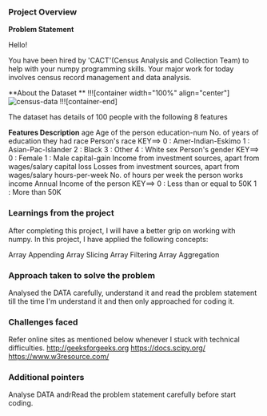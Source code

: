 ### Project Overview

 **Problem Statement**

Hello!

You have been hired by 'CACT'(Census Analysis and Collection Team) to help with your numpy programming skills. Your major work for today involves census record management and data analysis.

**About the Dataset
**
!!![container width="100%" align="center"]
![census-data](undefined/account/b16/6a1f0c95-2915-474c-917f-dc711cc8d89b/b78/38bc9bb8-ed21-4e68-a9a5-bc71e7789e7e/file.PNG)
!!![container-end]



The dataset has details of 100 people with the following 8 features

**Features	                                                                    Description**
age	                                                                                    Age of the person
education-num	                                                            No. of years of education they had
race	                                                                            Person's race 
                                                                                            KEY==> 0 : Amer-Indian-Eskimo 
                                                                                            1 : Asian-Pac-Islander 
                                                                                            2 : Black 
                                                                                            3 : Other 
                                                                                            4 : White
sex	                                                                                    Person's gender 
                                                                                            KEY==> 0 : Female 
                                                                                            1 : Male
capital-gain	                                                                    Income from investment sources, apart from wages/salary
capital loss	                                                                    Losses from investment sources, apart from wages/salary
hours-per-week	                                                            No. of hours per week the person works
income	                                                                            Annual Income of the person 
                                                                                            KEY==> 0 : Less than or equal to 50K 
                                                                                            1 : More than 50K



### Learnings from the project

 After completing this project, I will have a better grip on working with numpy. In this project, I have applied the following concepts:

Array Appending
Array Slicing
Array Filtering
Array Aggregation


### Approach taken to solve the problem

 Analysed the DATA carefully, understand it and read the problem statement till the time I'm understand it and then only approached for coding it. 


### Challenges faced

 Refer online sites as mentioned below whenever I stuck with technical difficulties. 
http://geeksforgeeks.org
https://docs.scipy.org/
https://www.w3resource.com/


### Additional pointers

 Analyse DATA andrRead the problem statement carefully before start coding.



